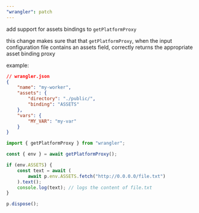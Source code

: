```yaml
---
"wrangler": patch
---
```


add support for assets bindings to `getPlatformProxy`

this change makes sure that that `getPlatformProxy`, when the input configuration
file contains an assets field, correctly returns the appropriate asset binding proxy

example:

```json
// wrangler.json
{
	"name": "my-worker",
	"assets": {
		"directory": "./public/",
		"binding": "ASSETS"
	},
	"vars": {
		"MY_VAR": "my-var"
	}
}
```

```js
import { getPlatformProxy } from "wrangler";

const { env } = await getPlatformProxy();

if (env.ASSETS) {
	const text = await (
		await p.env.ASSETS.fetch("http://0.0.0.0/file.txt")
	).text();
	console.log(text); // logs the content of file.txt
}

p.dispose();
```
